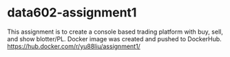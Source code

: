 # data602-assignment1
This assignment is to create a console based trading platform with buy, sell, and show blotter/PL. Docker image was created and pushed to DockerHub. https://hub.docker.com/r/yu88liu/assignment1/
